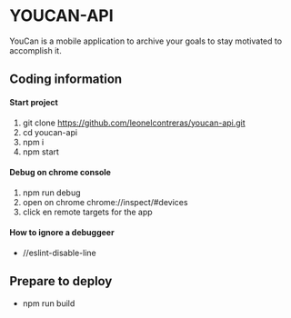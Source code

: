 # YOUCAN-API #
YouCan is a mobile application to archive your goals to stay motivated to accomplish it.


## Coding information ##

#### Start project ####

1. git clone https://github.com/leonelcontreras/youcan-api.git
2. cd youcan-api
3. npm i
4. npm start


#### Debug on chrome console ####

1. npm run debug
2. open on chrome chrome://inspect/#devices
3. click en remote targets for the app

#### How to ignore a debuggeer ####

* //eslint-disable-line

## Prepare to deploy ##

* npm run build
